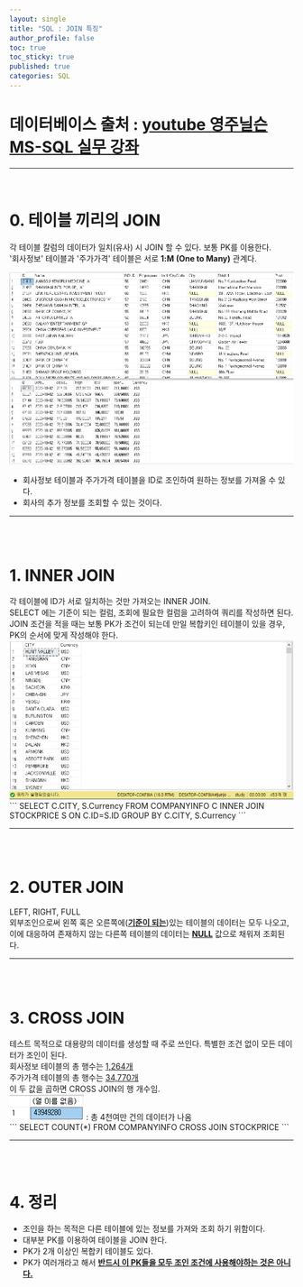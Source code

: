 ```yaml
---
layout: single
title: "SQL : JOIN 특징"
author_profile: false
toc: true
toc_sticky: true
published: true
categories: SQL
---
```

<h1 class="notice--warning">
데이터베이스 출처 : <a href="https://www.youtube.com/playlist?list=PL1VTPqi5Xgu9pr3oK_j4ranMGEn6fKMFp" target="_blank">youtube 영주닐슨 MS-SQL 실무 강좌</a>
</h1>

<hr>
<br>

# 0. 테이블 끼리의 JOIN
<div class="notice--danger">각 테이블 칼럼의 데이터가 일치(유사) 시 JOIN 할 수 있다. 보통 PK를 이용한다.</div>
<div class="notice--danger">'회사정보' 테이블과 '주가가격' 테이블은 서로 <b>1:M (One to Many)</b> 관계다.</div>

<img src="/assets/images/SQL/SQL_TABLE1.png" alt="데이터이미지"><br>
* 회사정보 테이블과 주가가격 테이블을 ID로 조인하여 원하는 정보를 가져올 수 있다.
* 회사의 추가 정보를 조회할 수 있는 것이다.
<hr>

<br><br>

# 1. INNER JOIN
<div class="notice--danger">각 테이블에 ID가 서로 일치하는 것만 가져오는 INNER JOIN.</div>
<div class="notice--danger">SELECT 에는 기준이 되는 컬럼, 조회에 필요한 컬럼을 고려하여 쿼리를 작성하면 된다.</div>
<div class="notice--danger">JOIN 조건을 적을 때는 보통 PK가 조건이 되는데 만일 복합키인 테이블이 있을 경우, PK의 순서에 맞게 작성해야 한다.</div>
<img src="/assets/images/SQL/SQL_TABLE2.png" alt="데이터이미지"><br>
```
SELECT C.CITY, S.Currency
FROM COMPANYINFO C 
	INNER JOIN STOCKPRICE S
	ON C.ID=S.ID
GROUP BY C.CITY, S.Currency
```
<hr>

<br><br>

# 2. OUTER JOIN
<div class="notice--danger">LEFT, RIGHT, FULL</div>
<div class="notice--danger">외부조인으로써 왼쪽 혹은 오른쪽에(<b><u>기준이 되는</u></b>)있는 테이블의 데이터는 모두 나오고, 이에 대응하여 존재하지 않는 다른쪽 테이블의 데이터는 <b><u>NULL</u></b> 값으로 채워져 조회된다.</div>
<hr>

<br><br>

# 3. CROSS JOIN
<div class="notice--danger">테스트 목적으로 대용량의 데이터를 생성할 때 주로 쓰인다. 특별한 조건 없이 모든 데이터가 조인이 된다.</div>
<div class="notice--danger">회사정보 테이블의 총 행수는 <u>1,264개</u><br>
주가가격 테이블의 총 행수는 <u>34,770개</u><br>
이 두 값을 곱하면 CROSS JOIN의 행 개수임.
</div>
<img src="/assets/images/SQL/SQL_TABLE3.png" alt="데이터이미지">  : 총 4천여만 건의 데이터가 나옴<br>
```
SELECT COUNT(*)
FROM COMPANYINFO
	CROSS JOIN STOCKPRICE
```
<hr>

<br><br>

# 4. 정리
* 조인을 하는 목적은 다른 테이블에 있는 정보를 가져와 조회 하기 위함이다.
* 대부분 PK를 이용하여 테이블을 JOIN 한다.
* PK가 2개 이상인 복합키 테이블도 있다.
* PK가 여러개라고 해서 <strong><u>반드시 이 PK들을 모두 조인 조건에 사용해야하는 것은 아니다.</u></strong>
